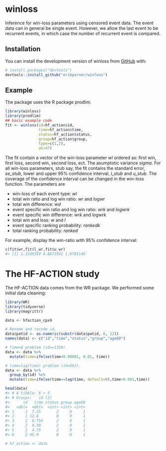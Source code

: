 
<!-- README.md is generated from README.Rmd. Please edit that file -->

# winloss

<!-- badges: start -->
<!-- badges: end -->

Inference for win-loss parameters using censored event data. The event
data can in general be single event. However, we allow the last event to
be recurrent events, in which case the number of recurrent event is
compared.

## Installation

You can install the development version of winloss from
[GitHub](https://github.com/) with:

``` r
# install.packages("devtools")
devtools::install_github("erikparner/winloss")
```

## Example

The package uses the R package prodlim.

``` r
library(winloss)
library(prodlim)
## basic example code
fit <- winloss(id=hf_action$id,
               time=hf_action$time, 
               status=hf_action$status, 
               group=hf_action$group, 
               type=c(1,2), 
               at=47)
```

The fit contain a vector of the win-loss parameter *wl* ordered as:
first win, first loss, second win, second loss, ect. The asumptotic
variance *sigma*. For all win-loss parameters, stub say, the fit
contains the standard error, *se_stub*, lower and upper 95% confidence
interval, *l_stub* and *u_stub*. The coverage of the confidence interval
can be changed in the win-loss function. The parameters are

- win-loss of each event type: *wl*
- total win ratio and log win ratio: *wr* and *logwr*
- total win difference: *wd*
- event specific win ratio and log win ratio: *wrk* and *logwrk*
- event specific win difference: *wrk* and *logwrk*
- total win and loss: *w* and *l*
- event specific ranking probability: *rankedk*
- total ranking probability: *ranked*

For example, display the win-ratio with 95% confidence interval:

``` r
c(fit$wr,fit$l_wr,fit$u_wr)
#> [1] 1.3249359 0.8872591 1.9785146
```

# The HF-ACTION study

The HF-ACTION data comes from the WR package. We performed some initial
data cleaning:

``` r
library(WR)
library(tidyverse)
library(magrittr)

data <- hfaction_cpx9

# Rename and recode id.
data$patid <- as.numeric(substr(data$patid, 6, 12))
names(data) <- c("id","time","status","group","age60")

# Time=0 problem (id==1359)
data <- data %>%
  mutate(time=ifelse(time<0.00001, 0.01, time)) 

# time=lag(time) problem (id=662).
data <- data %>%
  group_by(id) %>%
  mutate(time=ifelse(time==lag(time, default=0),time+0.001,time))

head(data)
#> # A tibble: 6 × 5
#> # Groups:   id [2]
#>      id   time status group age60
#>   <dbl>  <dbl>  <int> <int> <int>
#> 1     1  7.25       2     0     1
#> 2     1 12.6        0     0     1
#> 3     2  0.754      2     0     1
#> 4     2  4.30       2     0     1
#> 5     2  4.75       2     0     1
#> 6     2 45.9        0     0     1

# hf_action <- data
```
